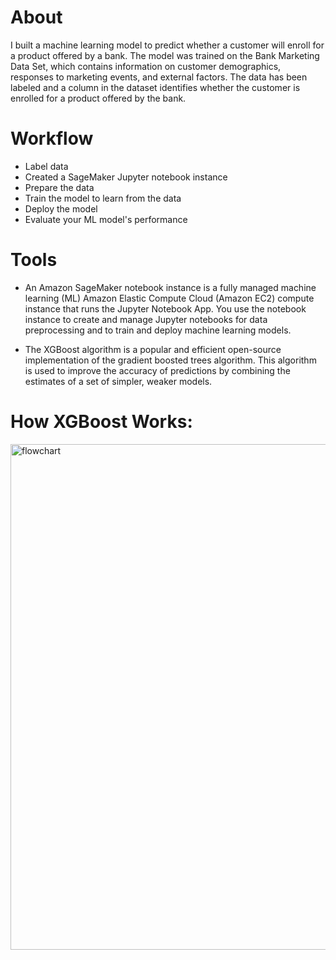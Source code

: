 # About 
I built a machine learning model to predict whether a customer will enroll for a product offered by a bank. The model was trained on the Bank Marketing Data Set, which contains information on customer demographics, responses to marketing events, and external factors. The data has been labeled and a column in the dataset identifies whether the customer is enrolled for a product offered by the bank.

# Workflow
- Label data
- Created a SageMaker Jupyter notebook instance
- Prepare the data
- Train the model to learn from the data
- Deploy the model
- Evaluate your ML model's performance


# Tools

- An Amazon SageMaker notebook instance is a fully managed machine learning (ML) Amazon Elastic Compute Cloud (Amazon EC2) compute instance that runs the Jupyter Notebook App. You use the notebook instance to create and manage Jupyter notebooks for data preprocessing and to train and deploy machine learning models.

- The XGBoost algorithm is a popular and efficient open-source implementation of the gradient boosted trees algorithm. This algorithm is used to improve the accuracy of predictions by combining the estimates of a set of simpler, weaker models.

# How XGBoost Works:
<img width="809" alt="flowchart" src="https://docs.aws.amazon.com/images/sagemaker/latest/dg/images/xgboost_illustration.png">
